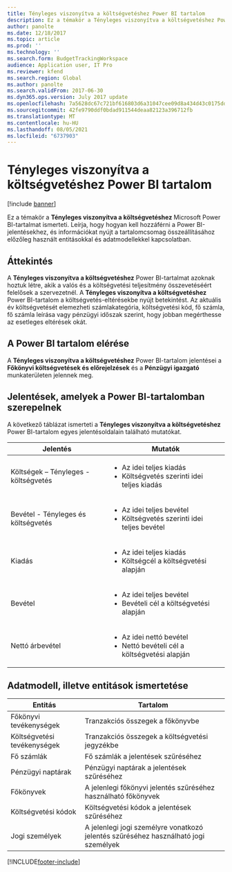 ```yaml
---
title: Tényleges viszonyítva a költségvetéshez Power BI tartalom
description: Ez a témakör a Tényleges viszonyítva a költségvetéshez Power BI-tartalmat ismerteti. Bemutatja, hogyan lehet hozzáférni a jelentésekhez, és tájékoztatást nyújt az adatmodellel kapcsolatban.
author: panolte
ms.date: 12/18/2017
ms.topic: article
ms.prod: ''
ms.technology: ''
ms.search.form: BudgetTrackingWorkspace
audience: Application user, IT Pro
ms.reviewer: kfend
ms.search.region: Global
ms.author: panolte
ms.search.validFrom: 2017-06-30
ms.dyn365.ops.version: July 2017 update
ms.openlocfilehash: 7a5628dc67c721bf616803d6a31047cee09d8a434d43c0175dd8639815b7c9a6
ms.sourcegitcommit: 42fe9790ddf0bdad911544deaa82123a396712fb
ms.translationtype: MT
ms.contentlocale: hu-HU
ms.lasthandoff: 08/05/2021
ms.locfileid: "6737903"
---
```

# <a name="actual-vs-budget-power-bi-content"></a>Tényleges viszonyítva a költségvetéshez Power BI tartalom

[!include [banner](../includes/banner.md)]

Ez a témakör a **Tényleges viszonyítva a költségvetéshez** Microsoft Power BI-tartalmat ismerteti. Leírja, hogy hogyan kell hozzáférni a Power BI-jelentésekhez, és információkat nyújt a tartalomcsomag összeállításához előzőleg használt entitásokkal és adatmodellekkel kapcsolatban.

## <a name="overview"></a>Áttekintés

A **Tényleges viszonyítva a költségvetéshez** Power BI-tartalmat azoknak hoztuk létre, akik a valós és a költségvetési teljesítmény összevetéséért felelősek a szervezetnél. A **Tényleges viszonyítva a költségvetéshez** Power BI-tartalom a költségvetés-eltérésekbe nyújt betekintést. Az aktuális év költségvetését elemezheti számlakategória, költségvetési kód, fő számla, fő számla leírása vagy pénzügyi időszak szerint, hogy jobban megérthesse az esetleges eltérések okát.

## <a name="accessing-the-power-bi-content"></a>A Power BI tartalom elérése
A **Tényleges viszonyítva a költségvetéshez** Power BI-tartalom jelentései a **Főkönyvi költségvetések és előrejelzések** és a **Pénzügyi igazgató** munkaterületen jelennek meg.

## <a name="reports-that-are-included-in-the-power-bi-content"></a>Jelentések, amelyek a Power BI-tartalomban szerepelnek
A következő táblázat ismerteti a **Tényleges viszonyítva a költségvetéshez** Power BI-tartalom egyes jelentésoldalain található mutatókat.

| Jelentés                      | Mutatók                                                                             |
|-----------------------------|-------------------------------------------------------------------------------------|
| Költségek – Tényleges - költségvetés | <ul><li>Az idei teljes kiadás</li><li>Költségvetés szerinti idei teljes kiadás</li></ul>  |
| Bevétel - Tényleges és költségvetés  | <ul><li>Az idei teljes bevétel</li><li>Költségvetés szerinti idei teljes bevétel</li><ul>     |
| Kiadás                     | <ul><li>Az idei teljes kiadás</li><li>Költségcél a költségvetési alapján</li><ul> |
| Bevétel                     | <ul><li>Az idei teljes bevétel</li><li>Bevételi cél a költségvetési alapján</li><ul>   |
| Nettó árbevétel                  | <ul><li>Az idei nettó bevétel</li><li>Nettó bevételi cél a költségvetési alapján</li><ul>   |

## <a name="understanding-the-data-model-and-entities"></a>Adatmodell, illetve entitások ismertetése

| Entitás                    | Tartalom                                                                         |
|---------------------------|----------------------------------------------------------------------------------|
| Főkönyvi tevékenységek | Tranzakciós összegek a főkönyvbe                                       |
| Költségvetési tevékenységek         | Tranzakciós összegek a költségvetési jegyzékbe                                      |
| Fő számlák             | Fő számlák a jelentések szűréséhez                                               |
| Pénzügyi naptárak          | Pénzügyi naptárak a jelentések szűréséhez                                            |
| Főkönyvek                   | A jelenlegi főkönyvi jelentés szűréséhez használható főkönyvek              |
| Költségvetési kódok              | Költségvetési kódok a jelentések szűréséhez                                                |
| Jogi személyek            | A jelenlegi jogi személyre vonatkozó jelentés szűréséhez használható jogi személyek |


[!INCLUDE[footer-include](../../../includes/footer-banner.md)]